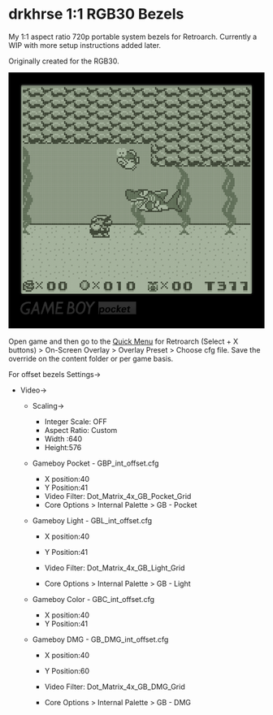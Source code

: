 # drkhrse 1:1 RGB30 Bezels
My 1:1 aspect ratio 720p portable system bezels for Retroarch. Currently a WIP with more setup instructions added later.

Originally created for the RGB30.

![Screenshot](/screenshots/GBP_int_offset.png)

Open game and then go to the [Quick Menu](https://github.com/OnionUI/Onion/wiki/Global-Shortcuts) for Retroarch (Select + X buttons) > On-Screen Overlay > Overlay Preset > Choose cfg file. Save the override on the content folder or per game basis.

For offset bezels
Settings->
- Video->
  - Scaling->
    - Integer Scale: OFF
    - Aspect Ratio: Custom
    - Width :640
    - Height:576

  - Gameboy Pocket - GBP_int_offset.cfg
    - X position:40 
    - Y Position:41	
    - Video Filter: Dot_Matrix_4x_GB_Pocket_Grid
    - Core Options > Internal Palette > GB - Pocket
		
  - Gameboy Light - GBL_int_offset.cfg
    - X position:40
    - Y Position:41
			
    - Video Filter: Dot_Matrix_4x_GB_Light_Grid
    - Core Options > Internal Palette > GB - Light

  - Gameboy Color - GBC_int_offset.cfg
    - X position:40
    - Y Position:41
		
  - Gameboy DMG - GB_DMG_int_offset.cfg
    - X position:40
    - Y Position:60
   
    - Video Filter: Dot_Matrix_4x_GB_DMG_Grid
    - Core Options > Internal Palette > GB - DMG
